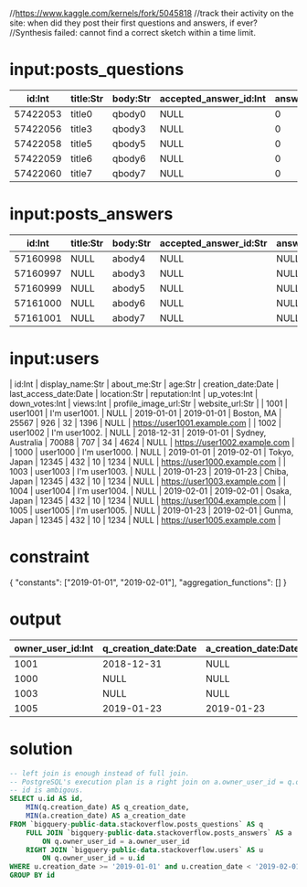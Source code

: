 //https://www.kaggle.com/kernels/fork/5045818
//track their activity on the site: when did they post their first questions and answers, if ever?
//Synthesis failed: cannot find a correct sketch within a time limit. 

# input:posts_questions

| id:Int | title:Str | body:Str | accepted_answer_id:Int | answer_count:Int | comment_count:Int | community_owned_date:Date | creation_date:Date | favorite_count:Int | last_activity_date:Date | last_edit_date:Date | last_editor_display_name:Str | last_editor_user_id:Int | owner_display_name:Str | owner_user_id:Int | parent_id:Str | post_type_id:Int | score:Int | tags:Str | view_count:Int |
|---|---|---|---|---|---|---|---|---|---|---|---|---|---|---|---|---|---|---|---|
| 57422053 | title0 | qbody0 | NULL | 0 | 0 | NULL | 2018-12-31 | NULL | 2018-12-31 | 2018-12-31 | NULL | 1999 | NULL | 1001 | NULL | 1 | 2 | tag1 | 256 |
| 57422056 | title3 | qbody3 | NULL | 0 | 0 | NULL | 2019-02-01 | NULL | 2019-02-01 | 2019-02-01 | NULL | 1999 | NULL | 1002 | NULL | 1 | 2 | tag1 | 256 |
| 57422058 | title5 | qbody5 | NULL | 0 | 0 | NULL | 2019-01-01 | NULL | 2019-01-01 | 2019-01-01 | NULL | 1999 | NULL | 1004 | NULL | 1 | 2 | tag1 | 256 |
| 57422059 | title6 | qbody6 | NULL | 0 | 0 | NULL | 2019-01-23 | NULL | 2019-01-23 | 2019-01-23 | NULL | 1999 | NULL | 1005 | NULL | 1 | 2 | tag1 | 256 |
| 57422060 | title7 | qbody7 | NULL | 0 | 0 | NULL | 2019-01-23 | NULL | 2019-01-23 | 2019-01-23 | NULL | 1999 | NULL | 1005 | NULL | 1 | 2 | tag1 | 256 |

# input:posts_answers

| id:Int | title:Str | body:Str | accepted_answer_id:Str | answer_count:Str | comment_count:Int | community_owned_date:Date | creation_date:Date | favorite_count:Str | last_activity_date:Date | last_edit_date:Date | last_editor_display_name:Str | last_editor_user_id:Int | owner_display_name:Str | owner_user_id:Int | parent_id:Int | post_type_id:Int | score:Int | tags:Str | view_count:Str |
|---|---|---|---|---|---|---|---|---|---|---|---|---|---|---|---|---|---|---|---|
| 57160998 | NULL | abody4 | NULL | NULL | 0 | NULL | 2019-01-01 | NULL | 2019-01-01 | NULL | NULL | NULL | NULL | 1003 | 10000004 | 2 | 0 | NULL | NULL |
| 57160997 | NULL | abody3 | NULL | NULL | 0 | NULL | 2019-01-01 | NULL | 2019-01-01 | NULL | NULL | NULL | NULL | 1002 | 10000003 | 2 | 0 | NULL | NULL |
| 57160999 | NULL | abody5 | NULL | NULL | 0 | NULL | 2019-01-01 | NULL | 2019-01-01 | NULL | NULL | NULL | NULL | 1004 | 10000005 | 2 | 0 | NULL | NULL |
| 57161000 | NULL | abody6 | NULL | NULL | 0 | NULL | 2019-01-23 | NULL | 2019-01-23 | NULL | NULL | NULL | NULL | 1005 | 10000006 | 2 | 0 | NULL | NULL |
| 57161001 | NULL | abody7 | NULL | NULL | 0 | NULL | 2019-01-23 | NULL | 2019-01-23 | NULL | NULL | NULL | NULL | 1005 | 10000007 | 2 | 0 | NULL | NULL |

# input:users

| id:Int | display_name:Str | about_me:Str | age:Str | creation_date:Date | last_access_date:Date | location:Str | reputation:Int | up_votes:Int | down_votes:Int | views:Int | profile_image_url:Str | website_url:Str |
| 1001 | user1001 | I'm user1001. | NULL | 2019-01-01 | 2019-01-01 | Boston, MA | 25567 | 926 | 32 | 1396 | NULL | https://user1001.example.com |
| 1002 | user1002 | I'm user1002. | NULL | 2018-12-31 | 2019-01-01 | Sydney, Australia | 70088 | 707 | 34 | 4624 | NULL | https://user1002.example.com |
| 1000 | user1000 | I'm user1000. | NULL | 2019-01-01 | 2019-02-01 | Tokyo, Japan | 12345 | 432 | 10 | 1234 | NULL | https://user1000.example.com |
| 1003 | user1003 | I'm user1003. | NULL | 2019-01-23 | 2019-01-23 | Chiba, Japan | 12345 | 432 | 10 | 1234 | NULL | https://user1003.example.com |
| 1004 | user1004 | I'm user1004. | NULL | 2019-02-01 | 2019-02-01 | Osaka, Japan | 12345 | 432 | 10 | 1234 | NULL | https://user1004.example.com |
| 1005 | user1005 | I'm user1005. | NULL | 2019-01-23 | 2019-02-01 | Gunma, Japan | 12345 | 432 | 10 | 1234 | NULL | https://user1005.example.com |

# constraint

{
  "constants": ["2019-01-01",  "2019-02-01"],
  "aggregation_functions": []
}

# output

| owner_user_id:Int | q_creation_date:Date | a_creation_date:Date |
|---|---|---|
| 1001 | 2018-12-31 | NULL |
| 1000 | NULL | NULL |
| 1003 | NULL | NULL |
| 1005 | 2019-01-23 | 2019-01-23 |

# solution

```sql
-- left join is enough instead of full join.
-- PostgreSQL's execution plan is a right join on a.owner_user_id = q.owner_user_id.
-- id is ambigous.
SELECT u.id AS id,
    MIN(q.creation_date) AS q_creation_date,
    MIN(a.creation_date) AS a_creation_date
FROM `bigquery-public-data.stackoverflow.posts_questions` AS q
    FULL JOIN `bigquery-public-data.stackoverflow.posts_answers` AS a
        ON q.owner_user_id = a.owner_user_id 
    RIGHT JOIN `bigquery-public-data.stackoverflow.users` AS u
        ON q.owner_user_id = u.id
WHERE u.creation_date >= '2019-01-01' and u.creation_date < '2019-02-01'
GROUP BY id
```
